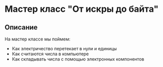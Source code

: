# Мастер класс "От искры до байта"

## Описание

На мастер классе мы поймем:

- Как электричество перетекает в нули и единицы
- Как считаются числа в компьютере
- Как складывать числа с помощью электронных компонентов
